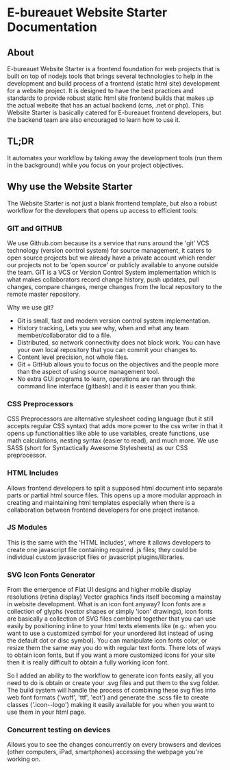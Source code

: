 # E-bureauet Website Starter Documentation

## About

E-bureauet Website Starter is a frontend foundation for web projects that is built on top of nodejs tools that brings several technologies to help in the development and build process of a frontend (static html site) development for a website project. It is designed to have the best practices and standards to provide robust static html site frontend builds that makes up the actual website that has an actual backend (cms, .net or php). This Website Starter is basically catered for E-bureauet frontend developers, but the backend team are also encouraged to learn how to use it.

## TL;DR

It automates your workflow by taking away the development tools (run them in the background) while you focus on your project objectives.

## Why use the Website Starter

The Website Starter is not just a blank frontend template, but also a robust workflow for the developers that opens up access to efficient tools:

### GIT and GITHUB

We use Github.com because its a service that runs around the 'git' VCS technology (version control system) for source management, it caters to open source projects but we already have a private account which render our projects not to be 'open source' or publicly available to anyone outside the team. GIT is a VCS or Version Control System implementation which is what makes collaborators record change history, push updates, pull changes, compare changes, merge changes from the local repository to the remote master repository.

Why we use git?

* Git is small, fast and modern version control system implementation.
* History tracking, Lets you see why, when and what any team member/collaborator did to a file.
* Distributed, so network connectivity does not block work. You can have your own local repository that you can commit your changes to.
* Content level precision, not whole files.
* Git + GitHub allows you to focus on the objectives and the people more than the aspect of using source management tool.
* No extra GUI programs to learn, operations are ran through the command line interface (gitbash) and it is easier than you think.

### CSS Preprocessors

CSS Preprocessors are alternative stylesheet coding language (but it still accepts regular CSS syntax) that adds more power to the css writer in that it opens up functionalities like able to use variables, create functions, use math calculations, nesting syntax (easier to read), and much more. We use SASS (short for Syntactically Awesome Stylesheets) as our CSS preprocessor.

### HTML Includes

Allows frontend developers to split a supposed html document into separate parts or partial html source files. This opens up a more modular approach in creating and maintaining html templates especially when there is a collaboration between frontend developers for one project instance.

### JS Modules

This is the same with the 'HTML Includes', where it allows developers to create one javascript file containing required .js files; they could be individual custom javascript files or javascript plugins/libraries.

### SVG Icon Fonts Generator

From the emergence of Flat UI designs and higher mobile display resolutions (retina display) Vector graphics finds itself becoming a mainstay in website development. What is an icon font anyway? Icon fonts are a collection of glyphs (vector shapes or simply 'icon' drawings), icon fonts are basically a collection of SVG files combined together that you can use easily by positioning inline to your html texts elements like (e.g.: when you want to use a customized symbol for your unordered list instead of using the default dot or disc symbol). You can manipulate icon fonts color, or resize them the same way you do with regular text fonts. There lots of ways to obtain icon fonts, but if you want a more customized icons for your site then it is really difficult to obtain a fully working icon font.

So I added an ability to the workflow to generate icon fonts easily, all you need to do is obtain or create your .svg files and put them to the svg folder. The build system will handle the process of combining these svg files into web font formats ('woff', 'ttf', 'eot') and generate the .scss file to create classes ('.icon--logo') making it easily available for you when you want to use them in your html page.

### Concurrent testing on devices

Allows you to see the changes concurrently on every browsers and devices (other computers, iPad, smartphones) accessing the webpage you're working on.
